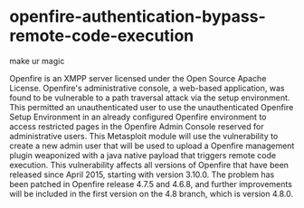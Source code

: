 # openfire-authentication-bypass-remote-code-execution
make ur magic


Openfire is an XMPP server licensed under the Open Source Apache License. Openfire's administrative console, a web-based application, was found to be vulnerable to a path traversal attack via the setup environment. This permitted an unauthenticated user to use the unauthenticated Openfire Setup Environment in an already configured Openfire environment to access restricted pages in the Openfire Admin Console reserved for administrative users. This Metasploit module will use the vulnerability to create a new admin user that will be used to upload a Openfire management plugin weaponized with a java native payload that triggers remote code execution. This vulnerability affects all versions of Openfire that have been released since April 2015, starting with version 3.10.0. The problem has been patched in Openfire release 4.7.5 and 4.6.8, and further improvements will be included in the first version on the 4.8 branch, which is version 4.8.0.

